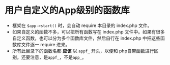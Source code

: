 # 用户自定义的App级别的函数库

* 框架在 `$app->start()` 时，会自动 require 本目录的 index.php 文件。
* 如果自定义的函数不多，可以把所有函数写在 index.php 文件中。如果有很多自定义函数，也可以分为多个函数库文件，然后自行在 index.php 中把这些函数库文件逐一 require 进来。
* 所有此目录下的函数名都 **应该** 以 `appf_` 开头，以便和 php自带函数进行区别。还要注意，是`appf_`，不是`app_`。
